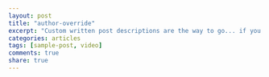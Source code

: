 ```yaml
---
layout: post
title: "author-override"
excerpt: "Custom written post descriptions are the way to go... if you're not lazy."
categories: articles
tags: [sample-post, video]
comments: true
share: true
---
```

<br>
<div class=“apester-media” data-inative=“true” data-media-id=“5b05207750c79504d5739884” data-campaign-id=“5b0423b050c795dcc3739883" data-channel-id=“59edf309495c63010042f2ee” style=“display: block !important;“>
</div>
<script async src=“https://static.apester.com/js/sdk/v2.0/apester-javascript-sdk.min.js“></script>
<br>
<div class="apester-media" data-inative="true" data-media-id="5b05207750c79504d5739884" data-campaign-id="5b0423b050c795dcc3739883" data-channel-id="59edf309495c63010042f2ee" style="display: block !important;"></div>
<script async src="https://static.apester.com/js/sdk/v2.0/apester-javascript-sdk.min.js"></script>


